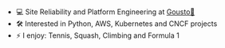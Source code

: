 - :computer: Site Reliability and Platform Engineering at [Gousto🥙](https://www.gousto.co.uk) 
- :hammer_and_wrench: Interested in Python, AWS, Kubernetes and CNCF projects
- ⚡ I enjoy: Tennis, Squash, Climbing and Formula 1
